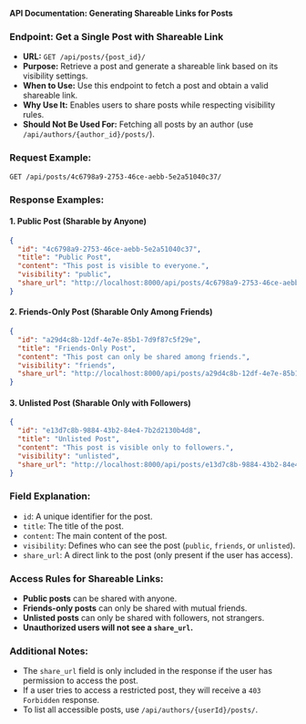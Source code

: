 **API Documentation: Generating Shareable Links for Posts**

### **Endpoint: Get a Single Post with Shareable Link**

- **URL:** `GET /api/posts/{post_id}/`
- **Purpose:** Retrieve a post and generate a shareable link based on its visibility settings.
- **When to Use:** Use this endpoint to fetch a post and obtain a valid shareable link.
- **Why Use It:** Enables users to share posts while respecting visibility rules.
- **Should Not Be Used For:** Fetching all posts by an author (use `/api/authors/{author_id}/posts/`).

### **Request Example:**

```http
GET /api/posts/4c6798a9-2753-46ce-aebb-5e2a51040c37/
```

### **Response Examples:**

#### **1. Public Post (Sharable by Anyone)**

```json
{
  "id": "4c6798a9-2753-46ce-aebb-5e2a51040c37",
  "title": "Public Post",
  "content": "This post is visible to everyone.",
  "visibility": "public",
  "share_url": "http://localhost:8000/api/posts/4c6798a9-2753-46ce-aebb-5e2a51040c37/"
}
```

#### **2. Friends-Only Post (Sharable Only Among Friends)**

```json
{
  "id": "a29d4c8b-12df-4e7e-85b1-7d9f87c5f29e",
  "title": "Friends-Only Post",
  "content": "This post can only be shared among friends.",
  "visibility": "friends",
  "share_url": "http://localhost:8000/api/posts/a29d4c8b-12df-4e7e-85b1-7d9f87c5f29e/"
}
```

#### **3. Unlisted Post (Sharable Only with Followers)**

```json
{
  "id": "e13d7c8b-9884-43b2-84e4-7b2d2130b4d8",
  "title": "Unlisted Post",
  "content": "This post is visible only to followers.",
  "visibility": "unlisted",
  "share_url": "http://localhost:8000/api/posts/e13d7c8b-9884-43b2-84e4-7b2d2130b4d8/"
}
```

### **Field Explanation:**

- `id`: A unique identifier for the post.
- `title`: The title of the post.
- `content`: The main content of the post.
- `visibility`: Defines who can see the post (`public`, `friends`, or `unlisted`).
- `share_url`: A direct link to the post (only present if the user has access).

### **Access Rules for Shareable Links:**

- **Public posts** can be shared with anyone.
- **Friends-only posts** can only be shared with mutual friends.
- **Unlisted posts** can only be shared with followers, not strangers.
- **Unauthorized users will not see a `share_url`.**

### **Additional Notes:**

- The `share_url` field is only included in the response if the user has permission to access the post.
- If a user tries to access a restricted post, they will receive a `403 Forbidden` response.
- To list all accessible posts, use `/api/authors/{userId}/posts/`.

